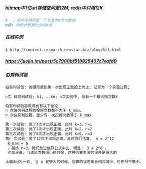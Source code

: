 
##### bitmap中1亿url存储空间是12M; redis中只用12K


```markdown
S  : 实际存储的是一个长度为m的大数组
m组: 待统计数据化分成m组
```

##### 在线实例 
````markdown
$ http://content.research.neustar.biz/blog/hll.html
````
##### https://juejin.im/post/5c7900bf518825407c7eafd0
##### 伯努利试验
````markdown
伯努利试验: 抛硬币直到第一次出现正面超上为止; 记录为一个实验过程; 
 
n次 伯努利试验; k1,...kn; n次实验中, 会有一个最大抛次数k

伯努利试验容易得出有以下结论：
n 次伯努利过程的投掷次数都不大于 k_max。
n 次伯努利过程，至少有一次投掷次数等于 k_max

第一次试验: 抛了3次才出现正面，此时 k=3，n=1
第二次试验: 抛了2次才出现正面，此时 k=2，n=2
第三次试验: 抛了6次才出现正面，此时 k=6，n=3
第n 次试验：抛了12次才出现正面，此时我们估算， n = 2^12
 k_max = 6
 ，最终 n=3，我们放进估算公式中去，明显： 3 ≠ 2^6 。 
 也即是说，当试验次数很小的时候，这种估算方法的误差是很大的

上面3组为一轮, 当 n 足够大的时候，估算的误差率会相对减少，但仍然不够小。
````

